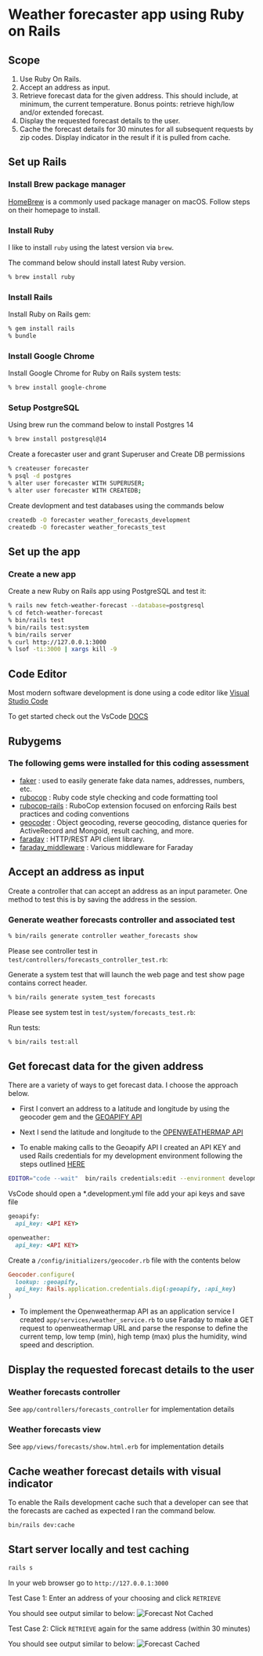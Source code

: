 # Weather forecaster app using Ruby on Rails

## Scope

1. Use Ruby On Rails.
2. Accept an address as input.
3. Retrieve forecast data for the given address. This should include, at minimum, the current temperature. Bonus points: retrieve high/low and/or extended forecast.
4. Display the requested forecast details to the user.
5. Cache the forecast details for 30 minutes for all subsequent requests by zip codes. Display indicator in the result if it is pulled from cache.

## Set up Rails

### Install Brew package manager

[HomeBrew](https://brew.sh/) is a commonly used package manager on macOS. Follow steps on their homepage to install.

### Install Ruby

I like to install `ruby` using the latest version via `brew`.

The command below should install latest Ruby version.

```sh
% brew install ruby
```

### Install Rails

Install Ruby on Rails gem:

```sh
% gem install rails
% bundle
```

### Install Google Chrome

Install Google Chrome for Ruby on Rails system tests:

```sh
% brew install google-chrome
```

### Setup PostgreSQL

Using brew run the command below to install Postgres 14
```sh
% brew install postgresql@14
```

Create a forecaster user and grant Superuser and Create DB permissions
```sh
% createuser forecaster
% psql -d postgres
% alter user forecaster WITH SUPERUSER;
% alter user forecaster WITH CREATEDB;
```

Create devlopment and test databases using the commands below
```sh
createdb -O forecaster weather_forecasts_development
createdb -O forecaster weather_forecasts_test
```

## Set up the app

### Create a new app

Create a new Ruby on Rails app using PostgreSQL and test it:

```sh
% rails new fetch-weather-forecast --database=postgresql
% cd fetch-weather-forecast
% bin/rails test
% bin/rails test:system
% bin/rails server
% curl http://127.0.0.1:3000
% lsof -ti:3000 | xargs kill -9
```

## Code Editor

Most modern software development is done using a code editor like [Visual Studio Code](https://code.visualstudio.com/)

To get started check out the VsCode [DOCS](https://code.visualstudio.com/docs)

## Rubygems

### The following gems were installed for this coding assessment
- [faker](https://rubygems.org/gems/faker) : used to easily generate fake data names, addresses, numbers, etc.
- [rubocop](https://rubygems.org/gems/rubocop) : Ruby code style checking and code formatting tool
- [rubocop-rails](https://rubygems.org/gems/rubocop-rails) : RuboCop extension focused on enforcing Rails best practices and coding conventions
- [geocoder](https://rubygems.org/gems/geocoder) : Object geocoding, reverse geocoding, distance queries for ActiveRecord and Mongoid, result caching, and more.
- [faraday](https://rubygems.org/gems/faraday) : HTTP/REST API client library.
- [faraday_middleware](https://rubygems.org/gems/faraday_middleware) : Various middleware for Faraday

## Accept an address as input

Create a controller that can accept an address as an input parameter. One method to test this is by saving the address in the session.

### Generate weather forecasts controller and associated test

```sh
% bin/rails generate controller weather_forecasts show
```

Please see controller test in `test/controllers/forecasts_controller_test.rb`:

Generate a system test that will launch the web page and test show page contains correct header.

```sh
% bin/rails generate system_test forecasts
```

Please see system test in `test/system/forecasts_test.rb`:

Run tests:

```sh
% bin/rails test:all
```

## Get forecast data for the given address

There are a variety of ways to get forecast data. I choose the approach below.

* First I convert an address to a latitude and longitude by using the geocoder gem and the [GEOAPIFY API](https://www.geoapify.com/)

* Next I send the latitude and longitude to the [OPENWEATHERMAP API](https://openweathermap.com)

* To enable making calls to the Geoapify API I created an API KEY and used Rails credentials for my development environment following the steps outlined [HERE](https://railsnotes.xyz/blog/custom-credentials-in-your-rails-app#adding-credentials-via-the-terminal)

```sh
EDITOR="code --wait"  bin/rails credentials:edit --environment development
```

VsCode should open a *.development.yml file add your api keys and save file
```ruby
geoapify:
  api_key: <API KEY>

openweather:
  api_key: <API KEY>
```

Create a `/config/initializers/geocoder.rb` file with the contents below

```ruby
Geocoder.configure(
  lookup: :geoapify,
  api_key: Rails.application.credentials.dig(:geoapify, :api_key)
)
```

* To implement the Openweathermap API as an application service I created `app/services/weather_service.rb` to use Faraday to make a GET request to openweathermap URL and parse the response to define the current temp, low temp (min), high temp (max) plus the humidity, wind speed and description.

## Display the requested forecast details to the user

### Weather forecasts controller

See `app/controllers/forecasts_controller` for implementation details

### Weather forecasts view

See `app/views/forecasts/show.html.erb` for implementation details

## Cache weather forecast details with visual indicator

To enable the Rails development cache such that a developer can see that the forecasts are cached as expected I ran the command below.

```sh
bin/rails dev:cache
```

## Start server locally and test caching

```sh
rails s
```

In your web browser go to `http://127.0.0.1:3000`

Test Case 1: Enter an address of your choosing and click `RETRIEVE`

You should see output similar to below:
![Forecast Not Cached](app/assets/images/ForecastNotCached.png)

Test Case 2: Click `RETRIEVE` again for the same address (within 30 minutes)

You should see output similar to below:
![Forecast Cached](app/assets/images/ForecastCached.png)